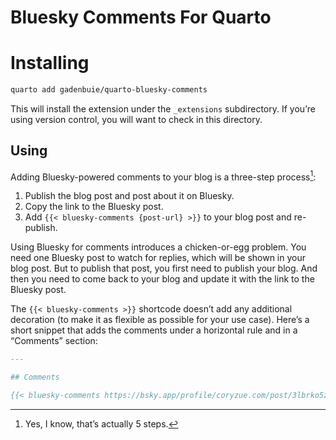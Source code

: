 # Bluesky Comments For Quarto


# Installing

``` bash
quarto add gadenbuie/quarto-bluesky-comments
```

This will install the extension under the `_extensions` subdirectory. If
you’re using version control, you will want to check in this directory.

## Using

Adding Bluesky-powered comments to your blog is a three-step
process[^1]:

1.  Publish the blog post and post about it on Bluesky.
2.  Copy the link to the Bluesky post.
3.  Add `{{< bluesky-comments {post-url} >}}` to your blog post and
    re-publish.

Using Bluesky for comments introduces a chicken-or-egg problem. You need
one Bluesky post to watch for replies, which will be shown in your blog
post. But to publish that post, you first need to publish your blog. And
then you need to come back to your blog and update it with the link to
the Bluesky post.

The `{{< bluesky-comments >}}` shortcode doesn’t add any additional
decoration (to make it as flexible as possible for your use case).
Here’s a short snippet that adds the comments under a horizontal rule
and in a “Comments” section:

``` markdown
---

## Comments

{{< bluesky-comments https://bsky.app/profile/coryzue.com/post/3lbrko5zsgk24 >}}
```

[^1]: Yes, I know, that’s actually 5 steps.
